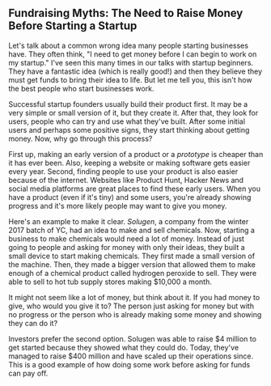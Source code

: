 ## Fundraising Myths: The Need to Raise Money Before Starting a Startup

Let's talk about a common wrong idea many people starting businesses have. They often think, "I need to get money before I can begin to work on my startup." I've seen this many times in our talks with startup beginners. They have a fantastic idea (which is really good!) and then they believe they must get funds to bring their idea to life. But let me tell you, this isn't how the best people who start businesses work.

Successful startup founders usually build their product first. It may be a very simple or small version of it, but they create it. After that, they look for users, people who can try and use what they've built. After some initial users and perhaps some positive signs, they start thinking about getting money. Now, why go through this process?

First up, making an early version of a product or a _prototype_ is cheaper than it has ever been. Also, keeping a website or making software gets easier every year. Second, finding people to use your product is also easier because of the internet. Websites like Product Hunt, Hacker News and social media platforms are great places to find these early users. When you have a product (even if it's tiny) and some users, you're already showing progress and it's more likely people may want to give you money.

Here's an example to make it clear. _Solugen_, a company from the winter 2017 batch of YC, had an idea to make and sell chemicals. Now, starting a business to make chemicals would need a lot of money. Instead of just going to people and asking for money with only their ideas, they built a small device to start making chemicals. They first made a small version of the machine. Then, they made a bigger version that allowed them to make enough of a chemical product called hydrogen peroxide to sell. They were able to sell to hot tub supply stores making $10,000 a month.

It might not seem like a lot of money, but think about it. If you had money to give, who would you give it to? The person just asking for money but with no progress or the person who is already making some money and showing they can do it?

Investors prefer the second option. Solugen was able to raise $4 million to get started because they showed what they could do. Today, they've managed to raise $400 million and have scaled up their operations since. This is a good example of how doing some work before asking for funds can pay off.
